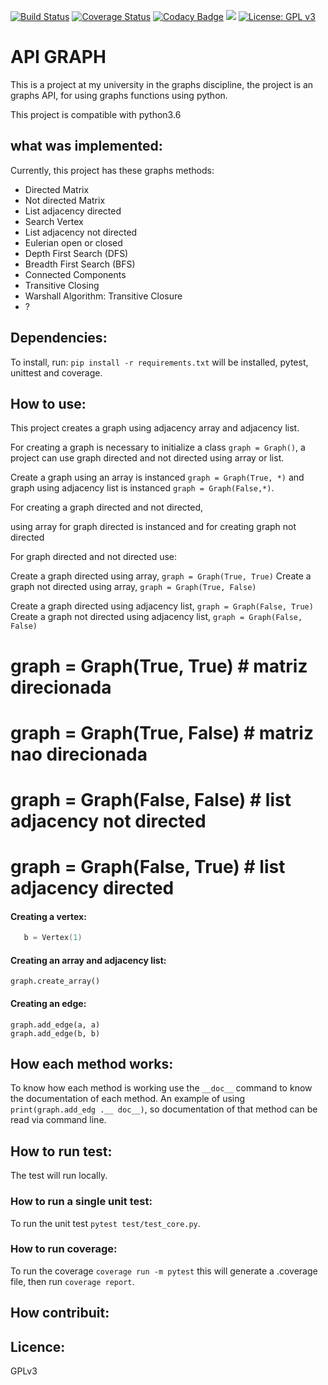 [![Build Status](https://travis-ci.org/wagnerfns/API-Graph.svg?branch=master)](https://travis-ci.org/wagnerfns/API-Graph)
[![Coverage Status](https://coveralls.io/repos/github/wagnerfns/API-Graph/badge.svg?branch=master)](https://coveralls.io/github/wagnerfns/API-Graph?branch=master)
[![Codacy Badge](https://api.codacy.com/project/badge/Grade/e29fdd951b1845f39e98daffe6cbf32a)](https://www.codacy.com/app/wagnerfns/API-Graph?utm_source=github.com&amp;utm_medium=referral&amp;utm_content=wagnerfns/API-Graph&amp;utm_campaign=Badge_Grade)
[![](https://img.shields.io/badge/python-3.5+-blue.svg)](https://www.python.org/download/releases/3.5.0/)
[![License: GPL v3](https://img.shields.io/badge/License-GPLv3-blue.svg)](https://www.gnu.org/licenses/gpl-3.0)


# API GRAPH
This is a project at my university in the graphs discipline, the project is an graphs API, for using graphs functions using python.

This project is compatible with python3.6

## what was implemented:
Currently, this project has these graphs methods:

- Directed Matrix
- Not directed Matrix
- List adjacency directed
- Search Vertex
- List adjacency not directed
- Eulerian open or closed
- Depth First Search (DFS)
- Breadth First Search (BFS)
- Connected Components
- Transitive Closing
- Warshall Algorithm: Transitive Closure
- ?

## Dependencies:
To install, run: ```pip install -r requirements.txt``` will be installed, pytest, unittest and coverage.

## How to use:
This project creates a graph using adjacency array and adjacency list.

For creating a graph is necessary to initialize a class ```graph = Graph()```, a project can use graph directed and not directed using array or list.

Create a graph using an array is instanced ```graph = Graph(True, *)``` and graph using adjacency list is instanced ```graph = Graph(False,*)```.


For creating a graph directed and not directed,

using array for graph directed is instanced  and for creating graph not directed


For graph directed and not directed use:

Create a graph directed using array, ```graph = Graph(True, True)```
Create a graph not directed using array, ```graph = Graph(True, False)```

Create a graph directed using adjacency list, ```graph = Graph(False, True)```
Create a graph not directed using adjacency list, ```graph = Graph(False, False)```


# graph = Graph(True, True)  # matriz direcionada
# graph = Graph(True, False)  # matriz nao direcionada
# graph = Graph(False, False)  # list adjacency not directed
# graph = Graph(False, True)  # list adjacency directed

#### Creating a vertex:
```a = Vertex(0)
   b = Vertex(1)
```

#### Creating an array and adjacency list:
```
graph.create_array()
```

#### Creating an edge:
```
graph.add_edge(a, a)
graph.add_edge(b, b)
```

## How each method works:
To know how each method is working use the ```__doc__``` command to know the documentation of each method. An example of using ```print(graph.add_edg .__ doc__)```, so documentation of that method can be read via command line.

## How to run test:
The test will run locally.

### How to run a single unit test:
To run the unit test ```pytest test/test_core.py```.

### How to run coverage:
To run the coverage ```coverage run -m pytest``` this will generate a .coverage file, then run ```coverage report```.

## How contribuit:

## Licence:
GPLv3
